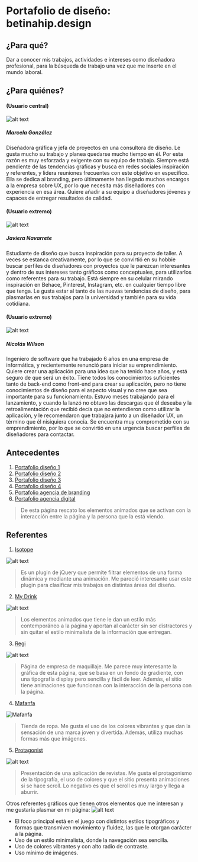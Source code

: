 # Portafolio de diseño: betinahip.design

## **¿Para qué?**

Dar a conocer mis trabajos, actividades e intereses como diseñadora profesional, para la búsqueda de trabajo una vez que me inserte en el mundo laboral.

## **¿Para quiénes?**  

#### (Usuario central)

![alt text](/imagenes-14/usuario-3.jpg)

##### Marcela González

Diseñadora gráfica y jefa de proyectos en una consultora de diseño. Le gusta mucho su trabajo y planea quedarse mucho tiempo en él. Por esta razón es muy esforzada y exigente con su equipo de trabajo. Siempre está pendiente de las tendencias gráficas y busca en redes sociales inspiración y referentes, y lidera reuniones frecuentes con este objetivo en específico. Ella se dedica al branding, pero últimamente han llegado muchos encargos a la empresa sobre UX, por lo que necesita más diseñadores con experiencia en esa área. Quiere añadir a su equipo a diseñadores jóvenes y capaces de entregar resultados de calidad.

#### (Usuario extremo)

![alt text](/imagenes-14/usuario-1.jpg)

##### Javiera Navarrete

Estudiante de diseño que busca inspiración para su proyecto de taller. A veces se estanca creativamente, por lo que se convirtió en su hobbie buscar perfiles de diseñadores con proyectos que le parezcan interesantes y dentro de sus intereses tanto gráficos como conceptuales, para utilizarlos como referentes para su trabajo. Está siempre en su celular mirando inspiración en Behace, Pinterest, Instagram, etc. en cualquier tiempo libre que tenga. Le gusta estar al tanto de las nuevas tendencias de diseño, para plasmarlas en sus trabajos para la universidad y también para su vida cotidiana. 

#### (Usuario extremo)

![alt text](/imagenes-14/usuario-2.jpg)
##### Nicolás Wilson

Ingeniero de software que ha trabajado 6 años en una empresa de informática, y recientemente renunció para iniciar su emprendimiento. Quiere crear una aplicación para una idea que ha tenido hace años, y está seguro de que será un éxito. Tiene todos los conocimientos suficientes tanto de back-end como front-end para crear su aplicación, pero no tiene conocimientos de diseño para el aspecto visual y no cree que sea importante para su funcionamiento. Estuvo meses trabajando para el lanzamiento, y cuando la lanzó no obtuvo las descargas que él deseaba y la retroalimentación que recibió decía que no entendieron como utilizar la aplicación, y le recomendaron que trabajara junto a un diseñador UX, un término que él nisiquiera conocía. Se encuentra muy comprometido con su emprendimiento, por lo que se convirtió en una urgencia buscar perfiles de diseñadores para contactar.


## **Antecedentes** 

1. [Portafolio diseño 1](http://allancoutachot.fr/)
2. [Portafolio diseño 2](https://www.anandupender.com/)
3. [Portafolio diseño 3](https://ztandesign.com/)
4. [Portafolio diseño 4](https://www.alexandermorris.co/)
5. [Portafolio agencia de branding](https://studioouam.com/en)
6. [Portafolio agencia digital](https://www.agencekali.fr/)
> De esta página rescato los elementos animados que se activan con la interacción entre la página y la persona que la está viendo. 


## **Referentes**

1. [Isotope](https://isotope.metafizzy.co/)

![alt text](/imagenes-14/isotope.png)
> Es un plugin de jQuery que permite filtrar elementos de una forma dinámica y mediante una animación. Me pareció interesante usar este plugin para clasificar mis trabajos en distintas áreas del diseño.

2. [My Drink](https://www.my-drink.ch/)

![alt text](/imagenes-14/mydrink.png)
> Los elementos animados que tiene le dan un estilo más contemporáneo a la página y aportan al carácter sin ser distractores y sin quitar el estilo minimalista de la información que entregan.

3. [Regi](https://regi.it/)

![alt text](/imagenes-14/regi.png)
> Página de empresa de maquillaje. Me parece muy interesante la gráfica de esta página, que se basa en un fondo de gradiente, con una tipografía display pero sencilla y fácil de leer. Además, el sitio tiene animaciones que funcionan con la interacción de la persona con la página. 

4. [Mafanfa](https://mafanfa.com/)

![Mafanfa](/imagenes-14/mafanfa.png)
> Tienda de ropa. Me gusta el uso de los colores vibrantes y que dan la sensación de una marca joven y divertida. Además, utiliza muchas formas más que imágenes.

5. [Protagonist](https://www.protagonist.app/#/)

![alt text](/imagenes-14/protagonist.png)
> Presentación de una aplicación de revistas. Me gusta el protagonismo de la tipografía, el uso de colores y que el sitio presenta animaciones si se hace scroll. Lo negativo es que el scroll es muy largo y llega a aburrir.

Otros referentes gráficos que tienen otros elementos que me interesan y me gustaría plasmar en mi página:
![alt text](/imagenes-14/referentes.png)

+ El foco principal está en el juego con distintos estilos tipográficos y formas que transmiven movimiento y fluidez, las que le otorgan carácter a la página. 
+ Uso de un estilo minimalista, donde la navegación sea sencilla. 
+ Uso de colores vibrantes y con alto radio de contraste. 
+ Uso mínimo de imágenes.
